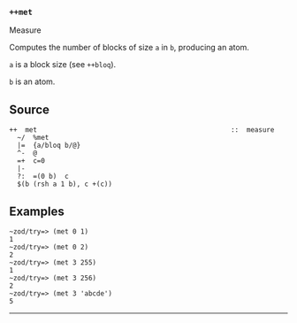 ### `++met`

Measure

Computes the number of blocks of size `a` in `b`, producing an atom.

`a` is a block size (see `++bloq`).

`b` is an atom.

Source
------

    ++  met                                                 ::  measure
      ~/  %met
      |=  {a/bloq b/@}
      ^-  @
      =+  c=0
      |-
      ?:  =(0 b)  c
      $(b (rsh a 1 b), c +(c))

Examples
--------

    ~zod/try=> (met 0 1)
    1
    ~zod/try=> (met 0 2)
    2
    ~zod/try=> (met 3 255)
    1
    ~zod/try=> (met 3 256)
    2
    ~zod/try=> (met 3 'abcde')
    5



***
